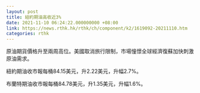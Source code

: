 ```yaml
---
layout: post
title: 紐約期油高收近3%
date: 2021-11-10 06:24:22.000000000 +08:00
link: https://news.rthk.hk/rthk/ch/component/k2/1619092-20211110.htm
categories: rthk
---
```


原油期貨價格升至兩周高位。美國取消旅行限制，市場憧憬全球經濟復蘇加快刺激原油需求。

紐約期油收市報每桶84.15美元，升2.22美元，升幅2.7%。

布蘭特期油收市報每桶84.78美元，升1.35美元，升幅1.6%。
